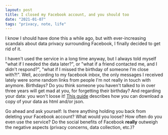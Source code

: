 ```yaml
---
layout: post
title: I closed my Facebook account, and you should too
date: "2021-01-07"
tags: "privacy, note, life"
---
```


I know I should have done this a while ago, but with ever-increasing scandals about data privacy surrounding Facebook, I finally decided to get rid of it.

I haven't used the service in a long time anyway, but I always told myself "what if I needed the data later?", or "what if a friend contacted me, and I didn't respond?", "what if I missed the birthday of someone I'm close with?!". Well, according to my facebook inbox, the only messages I received lately were some random links from people I'm not really in touch with anymore. Birthdays? Do you think someone you haven't talked to in over three years will get mad at you, for forgetting their birthday? And regarding your data: you won't loose it! [This guide](https://www.facebook.com/help/212802592074644) describes how you can download a copy of your data as html and/or json.

Go ahead and ask yourself: Is there anything holding you back from deleting your Facebook account? What would you loose? How often do you even use the service? Do the social benefits of Facebook **really** outweigh the negative aspects (privacy concerns, data collection, etc.)?
